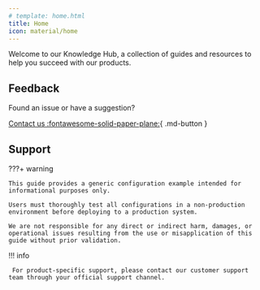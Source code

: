 ```yaml
---
# template: home.html
title: Home
icon: material/home
---
```

Welcome to our Knowledge Hub, a collection of guides and resources to help you succeed with our products.

## Feedback

Found an issue or have a suggestion?

[Contact us :fontawesome-solid-paper-plane:](mailto:hahs.mobility@siemens.com){ .md-button }

## Support

???+ warning

    This guide provides a generic configuration example intended for informational purposes only.

    Users must thoroughly test all configurations in a non-production environment before deploying to a production system.

    We are not responsible for any direct or indirect harm, damages, or operational issues resulting from the use or misapplication of this guide without prior validation.


!!! info

     For product-specific support, please contact our customer support team through your official support channel.